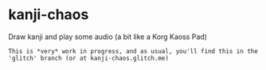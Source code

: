 # kanji-chaos
Draw kanji and play some audio (a bit like a Korg Kaoss Pad)

`This is *very* work in progress, and as usual, you'll find this in the 'glitch' branch (or at kanji-chaos.glitch.me)`
